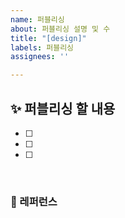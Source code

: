 ```yaml
---
name: 퍼블리싱
about: 퍼블리싱 설명 및 수
title: "[design]"
labels: 퍼블리싱
assignees: ''

---
```


## ✨ 퍼블리싱 할 내용

- [ ]
- [ ]
- [ ]

<br>

### 📕 레퍼런스

<br>
